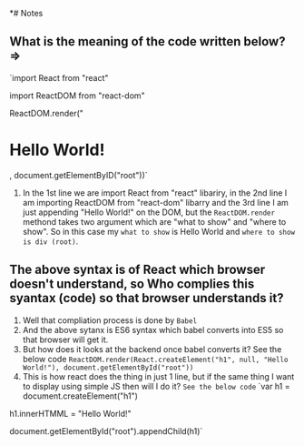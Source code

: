 *# Notes

## What is the meaning of the code written below? =>
 
`import React from "react"

import ReactDOM from "react-dom"

ReactDOM.render("<h1> Hello World! </h1>, document.getElementByID("root"))`

1. In the 1st line we are import React from "react" libariry, in the 2nd line I am importing ReactDOM from "react-dom" libarry and the 3rd line I am just appending "Hello World!" on the DOM, but the `ReactDOM.render` methond takes two argument which are "what to show" and "where to show". So in this case my `what to show` is Hello World and `where to show is div (root)`.

## The above syntax is of React which browser doesn't understand, so Who complies this syantax (code) so that browser understands it?

1. Well that compliation process is done by `Babel`
2. And the above sytanx is ES6 syntax which babel converts into ES5 so that browser will get it.
3. But how does it looks at the backend once babel converts it? See the below code
`ReactDOM.render(React.createElement("h1", null, "Hello World!"), document.getElementById("root"))`
4. This is how react does the thing in just 1 line, but if the same thing I want to display using simple JS then will I do it? `See the below code`
`var h1 = document.createElement("h1")

h1.innerHTMML = "Hello World!"

document.getElementById("root").appendChild(h1)`
